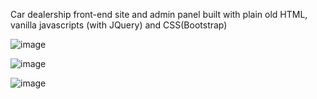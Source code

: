 Car dealership front-end site and admin panel built with plain old HTML, vanilla javascripts (with JQuery) and CSS(Bootstrap)

![image](https://user-images.githubusercontent.com/57234183/235739681-1b0f3d99-8aa3-4ce4-9170-8285020de538.png)

![image](https://user-images.githubusercontent.com/57234183/235740066-41495804-5b18-4aa6-ac20-3af78a6a4ffa.png)

![image](https://user-images.githubusercontent.com/57234183/235740985-c4a7ec4e-f749-44c7-8b7d-b48f6fdfad76.png)
